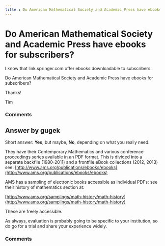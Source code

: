 ```yaml
---
title : Do American Mathematical Society and Academic Press have ebooks for subscribers?
---
```

Do American Mathematical Society and Academic Press have ebooks for subscribers?
=====================
I know that link.springer.com offer ebooks downloadable to subscribers.

Do American Mathematical Society and Academic Press have ebooks for
subscribers?

Thanks!

Tim

### Comments ###


Answer by gugek
----------------
Short answer: **Yes**, but maybe, **No**, depending on what you really
need.

They have their Contemporary Mathematics and various conference
proceedings series available in an PDF format. This is divided into a
separate backfile (1980-2011) and a frontfile eBook collections (2012,
2013) see:
[http://www.ams.org/publications/ebooks/ebooks](http://www.ams.org/publications/ebooks/ebooks)

AMS has a sampling of electronic books accessible as individual PDFs:
see their history of mathematics section at:

[http://www.ams.org/samplings/math-history/math-history](http://www.ams.org/samplings/math-history/math-history)

These are freely accessible.

As always, evaluation is probably going to be specific to your
institution, so do go for a trial and share your experience widely.

### Comments ###

